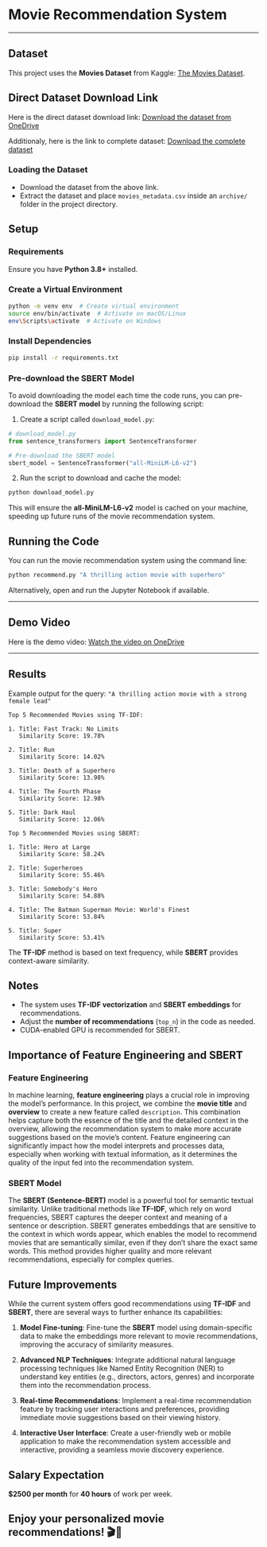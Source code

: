 # Movie Recommendation System

---

## Dataset
This project uses the **Movies Dataset** from Kaggle: [The Movies Dataset](https://www.kaggle.com/datasets/rounakbanik/the-movies-dataset).

## Direct Dataset Download Link

Here is the direct dataset download link: [Download the dataset from OneDrive](https://binghamton-my.sharepoint.com/:x:/g/personal/smane_binghamton_edu/EaNa1OLCjhFEiRYv2h5q9PwBIyG4aL7c1yoUf39ulP0Qjg?e=6BcfhP)

Additionaly, here is the link to complete dataset: [Download the complete dataset](https://binghamton-my.sharepoint.com/:u:/g/personal/smane_binghamton_edu/ERVxrAKKYoRLs0OUfuOXP2oBTSGm5psoDgLmd2ZLFVV23w?e=fa4rCB)

### **Loading the Dataset**
- Download the dataset from the above link.
- Extract the dataset and place `movies_metadata.csv` inside an `archive/` folder in the project directory.

## Setup
### **Requirements**
Ensure you have **Python 3.8+** installed.

### **Create a Virtual Environment**
```bash
python -m venv env  # Create virtual environment
source env/bin/activate  # Activate on macOS/Linux
env\Scripts\activate  # Activate on Windows
```

### **Install Dependencies**
```bash
pip install -r requirements.txt
```

### **Pre-download the SBERT Model**
To avoid downloading the model each time the code runs, you can pre-download the **SBERT model** by running the following script:

1. Create a script called `download_model.py`:

```python
# download_model.py
from sentence_transformers import SentenceTransformer

# Pre-download the SBERT model
sbert_model = SentenceTransformer("all-MiniLM-L6-v2")
```

2. Run the script to download and cache the model:

```bash
python download_model.py
```

This will ensure the **all-MiniLM-L6-v2** model is cached on your machine, speeding up future runs of the movie recommendation system.

## Running the Code
You can run the movie recommendation system using the command line:

```bash
python recommend.py "A thrilling action movie with superhero"
```

Alternatively, open and run the Jupyter Notebook if available.

---

## Demo Video

Here is the demo video: [Watch the video on OneDrive](https://binghamton-my.sharepoint.com/:v:/g/personal/smane_binghamton_edu/EZ8we6mKHYtOtX4GVRGLfqMB6Lc_ZZoq9H_fYliSZTR33g?e=zGUiKV)

---

## Results
Example output for the query: `"A thrilling action movie with a strong female lead"`
```
Top 5 Recommended Movies using TF-IDF:

1. Title: Fast Track: No Limits
   Similarity Score: 19.78%

2. Title: Run
   Similarity Score: 14.02%

3. Title: Death of a Superhero
   Similarity Score: 13.98%

4. Title: The Fourth Phase
   Similarity Score: 12.98%

5. Title: Dark Haul
   Similarity Score: 12.06%
```

```
Top 5 Recommended Movies using SBERT:

1. Title: Hero at Large
   Similarity Score: 58.24%

2. Title: Superheroes
   Similarity Score: 55.46%

3. Title: Somebody's Hero
   Similarity Score: 54.88%

4. Title: The Batman Superman Movie: World's Finest
   Similarity Score: 53.84%

5. Title: Super
   Similarity Score: 53.41%
```
The **TF-IDF** method is based on text frequency, while **SBERT** provides context-aware similarity.



## Notes
- The system uses **TF-IDF vectorization** and **SBERT embeddings** for recommendations.
- Adjust the **number of recommendations** (`top_n`) in the code as needed.
- CUDA-enabled GPU is recommended for SBERT.

## Importance of Feature Engineering and SBERT

### Feature Engineering
In machine learning, **feature engineering** plays a crucial role in improving the model’s performance. In this project, we combine the **movie title** and **overview** to create a new feature called `description`. This combination helps capture both the essence of the title and the detailed context in the overview, allowing the recommendation system to make more accurate suggestions based on the movie’s content. Feature engineering can significantly impact how the model interprets and processes data, especially when working with textual information, as it determines the quality of the input fed into the recommendation system.

### SBERT Model
The **SBERT (Sentence-BERT)** model is a powerful tool for semantic textual similarity. Unlike traditional methods like **TF-IDF**, which rely on word frequencies, SBERT captures the deeper context and meaning of a sentence or description. SBERT generates embeddings that are sensitive to the context in which words appear, which enables the model to recommend movies that are semantically similar, even if they don’t share the exact same words. This method provides higher quality and more relevant recommendations, especially for complex queries.

## Future Improvements
While the current system offers good recommendations using **TF-IDF** and **SBERT**, there are several ways to further enhance its capabilities:

1. **Model Fine-tuning**: Fine-tune the **SBERT** model using domain-specific data to make the embeddings more relevant to movie recommendations, improving the accuracy of similarity measures.

2. **Advanced NLP Techniques**: Integrate additional natural language processing techniques like Named Entity Recognition (NER) to understand key entities (e.g., directors, actors, genres) and incorporate them into the recommendation process.

3. **Real-time Recommendations**: Implement a real-time recommendation feature by tracking user interactions and preferences, providing immediate movie suggestions based on their viewing history.

4. **Interactive User Interface**: Create a user-friendly web or mobile application to make the recommendation system accessible and interactive, providing a seamless movie discovery experience.

## Salary Expectation
**$2500 per month** for **40 hours** of work per week.

Enjoy your personalized movie recommendations! 🎬🍿
---
